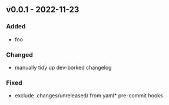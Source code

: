 ## v0.0.1 - 2022-11-23
### Added
* foo
### Changed
* manually tidy up dev-borked changelog
### Fixed
* exclude .changes/unreleased/ from yaml* pre-commit hooks
